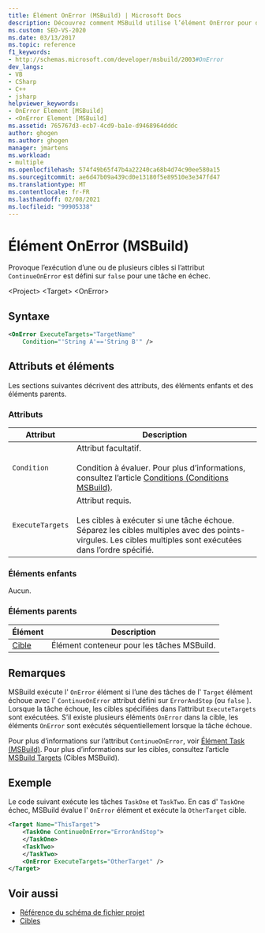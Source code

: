```yaml
---
title: Élément OnError (MSBuild) | Microsoft Docs
description: Découvrez comment MSBuild utilise l’élément OnError pour déclencher l’exécution d’une ou de plusieurs cibles, si l’attribut ContinueOnError a la valeur false pour une tâche ayant échoué.
ms.custom: SEO-VS-2020
ms.date: 03/13/2017
ms.topic: reference
f1_keywords:
- http://schemas.microsoft.com/developer/msbuild/2003#OnError
dev_langs:
- VB
- CSharp
- C++
- jsharp
helpviewer_keywords:
- OnError Element [MSBuild]
- <OnError Element [MSBuild]
ms.assetid: 765767d3-ecb7-4cd9-ba1e-d9468964dddc
author: ghogen
ms.author: ghogen
manager: jmartens
ms.workload:
- multiple
ms.openlocfilehash: 574f49b65f47b4a22240ca68b4d74c90ee580a15
ms.sourcegitcommit: ae6d47b09a439cd0e13180f5e89510e3e347fd47
ms.translationtype: MT
ms.contentlocale: fr-FR
ms.lasthandoff: 02/08/2021
ms.locfileid: "99905338"
---
```

# <a name="onerror-element-msbuild"></a>Élément OnError (MSBuild)

Provoque l’exécution d’une ou de plusieurs cibles si l’attribut `ContinueOnError` est défini sur `false` pour une tâche en échec.

 \<Project> \<Target>
 \<OnError>

## <a name="syntax"></a>Syntaxe

```xml
<OnError ExecuteTargets="TargetName"
    Condition="'String A'=='String B'" />
```

## <a name="attributes-and-elements"></a>Attributs et éléments

 Les sections suivantes décrivent des attributs, des éléments enfants et des éléments parents.

### <a name="attributes"></a>Attributs

|Attribut|Description|
|---------------|-----------------|
|`Condition`|Attribut facultatif.<br /><br /> Condition à évaluer. Pour plus d’informations, consultez l’article [Conditions (Conditions MSBuild)](../msbuild/msbuild-conditions.md).|
|`ExecuteTargets`|Attribut requis.<br /><br /> Les cibles à exécuter si une tâche échoue. Séparez les cibles multiples avec des points-virgules. Les cibles multiples sont exécutées dans l’ordre spécifié.|

### <a name="child-elements"></a>Éléments enfants

 Aucun.

### <a name="parent-elements"></a>Éléments parents

| Élément | Description |
| - | - |
| [Cible](../msbuild/target-element-msbuild.md) | Élément conteneur pour les tâches MSBuild. |

## <a name="remarks"></a>Remarques

 MSBuild exécute l' `OnError` élément si l’une des tâches de l' `Target` élément échoue avec l' `ContinueOnError` attribut défini sur `ErrorAndStop` (ou `false` ). Lorsque la tâche échoue, les cibles spécifiées dans l’attribut `ExecuteTargets` sont exécutées. S’il existe plusieurs éléments `OnError` dans la cible, les éléments `OnError` sont exécutés séquentiellement lorsque la tâche échoue.

 Pour plus d’informations sur l’attribut `ContinueOnError`, voir [Élément Task (MSBuild)](../msbuild/task-element-msbuild.md). Pour plus d’informations sur les cibles, consultez l’article [MSBuild Targets](../msbuild/msbuild-targets.md) (Cibles MSBuild).

## <a name="example"></a>Exemple

 Le code suivant exécute les tâches `TaskOne` et `TaskTwo`. En cas d' `TaskOne` échec, MSBuild évalue l' `OnError` élément et exécute la `OtherTarget` cible.

```xml
<Target Name="ThisTarget">
    <TaskOne ContinueOnError="ErrorAndStop">
    </TaskOne>
    <TaskTwo>
    </TaskTwo>
    <OnError ExecuteTargets="OtherTarget" />
</Target>
```

## <a name="see-also"></a>Voir aussi

- [Référence du schéma de fichier projet](../msbuild/msbuild-project-file-schema-reference.md)
- [Cibles](../msbuild/msbuild-targets.md)
